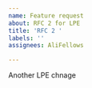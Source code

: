 ```yaml
---
name: Feature request
about: RFC 2 for LPE
title: 'RFC 2 '
labels: ''
assignees: AliFellows

---
```


Another LPE chnage
